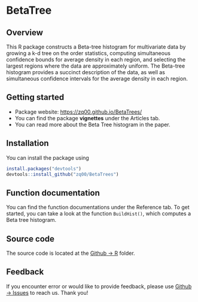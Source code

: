 # BetaTree

## Overview

This R package constructs a Beta-tree histogram for multivariate data by growing a k-d tree on the order statistics, computing simultaneous confidence bounds for average density in each region, and selecting the largest regions where the data are approximately uniform. The Beta-tree histogram provides a succinct description of the data, as well as simultaneous confidence intervals for the average density in each region. 

## Getting started

- Package website: https://zq00.github.io/BetaTrees/ 
- You can find the package **vignettes** under the Articles tab. 
- You can read more about the Beta Tree histogram in the paper.  

## Installation

You can install the package using 

```R
install.packages("devtools")
devtools::install_github("zq00/BetaTrees")
```

## Function documentation

You can find the function documentations under the  Reference tab. To get started, you can take a look at the function `BuildHist()`, which computes a Beta tree histogram.

## Source code

The source code is located at the [Github -> R](https://github.com/zq00/BetaTrees/tree/main/R) folder. 

## Feedback

If you encounter error or would like to provide feedback, please use [Github -> Issues](https://github.com/zq00/BetaTrees/issues) to reach us. Thank you! 
